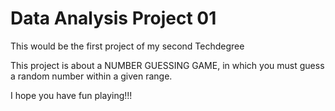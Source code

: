 # Data Analysis Project 01
 This would be the first project of my second Techdegree

This project is about a NUMBER GUESSING GAME, in which you must guess a random number within a given range. 

I hope you have fun playing!!! 


